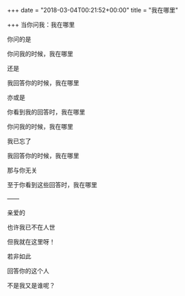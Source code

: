 +++
date = "2018-03-04T00:21:52+00:00"
title = "我在哪里"

+++
当你问我：我在哪里

你问的是

你问我的时候，我在哪里

还是

我回答你的时候，我在哪里

亦或是

你看到我的回答时，我在哪里

你问我的时候，我在哪里

我已忘了

我回答你的时候，我在哪里

那与你无关

至于你看到这些回答时，我在哪里

——

亲爱的

也许我已不在人世

但我就在这里呀！

若非如此

回答你的这个人

不是我又是谁呢？